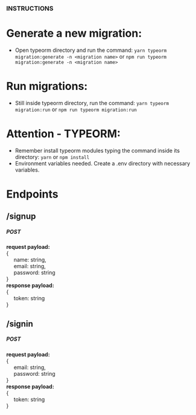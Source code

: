 ### INSTRUCTIONS

# Generate a new migration:
* Open typeorm directory and run the command: `yarn typeorm migration:generate -n <migration name>` or `npm run typeorm migration:generate -n <migration name>`

# Run migrations:
* Still inside typeorm directory, run the command: `yarn typeorm migration:run` or `npm run typeorm migration:run`

# Attention - TYPEORM:
* Remember install typeorm modules typing the command inside its directory: `yarn` or `npm install`
* Environment variables needed. Create a .env directory with necessary variables.

# Endpoints

## /signup

##### POST  
**request payload:**  
{  
&nbsp;&nbsp;&nbsp;&nbsp; name: string,  
&nbsp;&nbsp;&nbsp;&nbsp; email: string,  
&nbsp;&nbsp;&nbsp;&nbsp;  password: string  
}  
**response payload:**  
{  
&nbsp;&nbsp;&nbsp;&nbsp; token: string  
}  

## /signin
##### POST
**request payload:**  
{  
&nbsp;&nbsp;&nbsp;&nbsp; email: string,  
&nbsp;&nbsp;&nbsp;&nbsp; password: string  
}  
**response payload:**  
{  
&nbsp;&nbsp;&nbsp;&nbsp; token: string  
}  